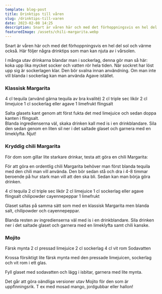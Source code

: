 ```yaml
---
template: blog-post
title: Drinktips till våren
slug: /drinktips-till-varen
date: 2023-02-08 14:25
description: Snart är våren här och med det förhoppningsvis en hel del sol och värme också. Här följer några drinktips som man kan njuta av i vårsolen. 
featuredImage: /assets/chili-margarita.webp
---
```

Snart är våren här och med det förhoppningsvis en hel del sol och värme också. Här följer några drinktips som man kan njuta av i vårsolen.  

I många utav drinkarna blandar man i sockerlag, denna gör man så här: koka upp lika mycket socker och vatten rör hela tiden. När sockret har löst upp sig är sockerlagen klar. Den bör svalna innan användning. Om man inte vill blanda i sockerlag kan man använda Agave istället. 

### Klassisk Margarita
4 cl tequila (använd gärna tequila av bra kvalité)
2 cl triple sec likör
2 cl limejuice
1 cl sockerlag eller agave
1 limefrukt
flingsalt

Salta glasets kant genom att först fukta det med limejuice och sedan doppa kanten i flingsalt.  
Blanda ingredienserna väl, skaka drinken kall med is i en drinkblandare. 
Sila den sedan genom en liten sil ner i det saltade glaset och garnera med en limeklyfta. Njut!  

### Kryddig chili Margarita

För dom som gillar lite starkare drinkar, testa att göra en chili Margarita:  

För att göra en ordentlig chili Margarita behöver man först blanda tequila med den chili man vill använda. Den bör sedan stå och dra i 4-8 timmar beroende på hur stark man vill att den ska bli. Sedan kan man börja göra drinken.  

4 cl tequila
2 cl triple sec likör
2 cl limejuice
1 cl sockerlag eller agave
flingsalt
chilipowder
cayennepeppar
1 limefrukt  

Glaset saltas på samma sätt som med en klassisk Margarita men blanda salt, chilipowder och cayennepeppar.  

Blanda resten av ingredienserna väl med is i en drinkblandare. Sila drinken ner i det saltade glaset och garnera med en limeklyfta samt chili kanske. 

### Mojito
Färsk mynta
2 cl pressad limejuice
2 cl sockerlag
4 cl vit rom
Sodavatten  

Krossa försiktigt lite färsk mynta med den pressade limejuicen, sockerlag och vit rom i ett glas.  

Fyll glaset med sodavatten och lägg i isbitar, garnera med lite mynta.  

Det går att göra oändliga versioner utav Mojito för den som är uppfinningsrik. T ex med mosad mango, jordgubbar eller hallon!



